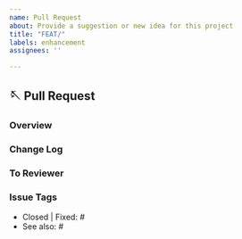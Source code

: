 ```yaml
---
name: Pull Request
about: Provide a suggestion or new idea for this project
title: "FEAT/"
labels: enhancement
assignees: ''

---
```


## 🪡 Pull Request
### Overview
<!-- 작업에 대한 개요를 간략하게 설명해주세요. -->

### Change Log
<!-- 작업에서 변경된 부분을 간략하게 설명해주세요. -->

### To Reviewer
<!-- 리뷰어에게 전달할 내용을 간략하게 설명해주세요. -->

### Issue Tags
<!-- 이 PR과 관련된 이슈를 작성해주세요. -->
- Closed | Fixed: #
- See also: #
